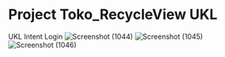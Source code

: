 # Project Toko_RecycleView UKL
UKL Intent Login
![Screenshot (1044)](https://user-images.githubusercontent.com/93065357/220822214-4a5759c6-8675-4687-811c-b02b0ae66f59.png)
![Screenshot (1045)](https://user-images.githubusercontent.com/93065357/220822220-b825c1b3-e410-49d1-8675-bea30c23a729.png)
![Screenshot (1046)](https://user-images.githubusercontent.com/93065357/220822225-451436f5-1ab6-4a0b-9b99-371eda80320d.png)

